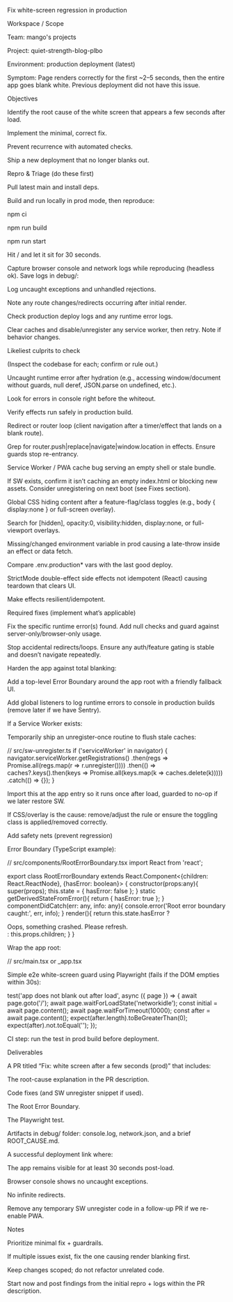 Fix white-screen regression in production

Workspace / Scope

Team: mango's projects

Project: quiet-strength-blog-plbo

Environment: production deployment (latest)

Symptom: Page renders correctly for the first ~2–5 seconds, then the entire app goes blank white. Previous deployment did not have this issue.

Objectives

Identify the root cause of the white screen that appears a few seconds after load.

Implement the minimal, correct fix.

Prevent recurrence with automated checks.

Ship a new deployment that no longer blanks out.

Repro & Triage (do these first)

Pull latest main and install deps.

Build and run locally in prod mode, then reproduce:

npm ci

npm run build

npm run start

Hit / and let it sit for 30 seconds.

Capture browser console and network logs while reproducing (headless ok). Save logs in debug/:

Log uncaught exceptions and unhandled rejections.

Note any route changes/redirects occurring after initial render.

Check production deploy logs and any runtime error logs.

Clear caches and disable/unregister any service worker, then retry. Note if behavior changes.

Likeliest culprits to check

(Inspect the codebase for each; confirm or rule out.)

Uncaught runtime error after hydration (e.g., accessing window/document without guards, null deref, JSON.parse on undefined, etc.).

Look for errors in console right before the whiteout.

Verify effects run safely in production build.

Redirect or router loop (client navigation after a timer/effect that lands on a blank route).

Grep for router.push|replace|navigate|window.location in effects. Ensure guards stop re-entrancy.

Service Worker / PWA cache bug serving an empty shell or stale bundle.

If SW exists, confirm it isn’t caching an empty index.html or blocking new assets. Consider unregistering on next boot (see Fixes section).

Global CSS hiding content after a feature-flag/class toggles (e.g., body { display:none } or full-screen overlay).

Search for [hidden], opacity:0, visibility:hidden, display:none, or full-viewport overlays.

Missing/changed environment variable in prod causing a late-throw inside an effect or data fetch.

Compare .env.production* vars with the last good deploy.

StrictMode double-effect side effects not idempotent (React) causing teardown that clears UI.

Make effects resilient/idempotent.

Required fixes (implement what’s applicable)

Fix the specific runtime error(s) found. Add null checks and guard against server-only/browser-only usage.

Stop accidental redirects/loops. Ensure any auth/feature gating is stable and doesn’t navigate repeatedly.

Harden the app against total blanking:

Add a top-level Error Boundary around the app root with a friendly fallback UI.

Add global listeners to log runtime errors to console in production builds (remove later if we have Sentry).

If a Service Worker exists:

Temporarily ship an unregister-once routine to flush stale caches:

// src/sw-unregister.ts
if ('serviceWorker' in navigator) {
  navigator.serviceWorker.getRegistrations()
    .then(regs => Promise.all(regs.map(r => r.unregister())))
    .then(() => caches?.keys().then(keys => Promise.all(keys.map(k => caches.delete(k)))))
    .catch(() => {});
}


Import this at the app entry so it runs once after load, guarded to no-op if we later restore SW.

If CSS/overlay is the cause: remove/adjust the rule or ensure the toggling class is applied/removed correctly.

Add safety nets (prevent regression)

Error Boundary (TypeScript example):

// src/components/RootErrorBoundary.tsx
import React from 'react';

export class RootErrorBoundary extends React.Component<{children: React.ReactNode}, {hasError: boolean}> {
  constructor(props:any){ super(props); this.state = { hasError: false }; }
  static getDerivedStateFromError(){ return { hasError: true }; }
  componentDidCatch(err: any, info: any){ console.error('Root error boundary caught:', err, info); }
  render(){ return this.state.hasError ? <div style={{padding:16}}>Oops, something crashed. Please refresh.</div> : this.props.children; }
}


Wrap the app root:

// src/main.tsx or _app.tsx
<RootErrorBoundary>
  <App />
</RootErrorBoundary>


Simple e2e white-screen guard using Playwright (fails if the DOM empties within 30s):

test('app does not blank out after load', async ({ page }) => {
  await page.goto('/');
  await page.waitForLoadState('networkidle');
  const initial = await page.content();
  await page.waitForTimeout(10000);
  const after = await page.content();
  expect(after.length).toBeGreaterThan(0);
  expect(after).not.toEqual('<html><head></head><body></body></html>');
});


CI step: run the test in prod build before deployment.

Deliverables

A PR titled “Fix: white screen after a few seconds (prod)” that includes:

The root-cause explanation in the PR description.

Code fixes (and SW unregister snippet if used).

The Root Error Boundary.

The Playwright test.

Artifacts in debug/ folder: console.log, network.json, and a brief ROOT_CAUSE.md.

A successful deployment link where:

The app remains visible for at least 30 seconds post-load.

Browser console shows no uncaught exceptions.

No infinite redirects.

Remove any temporary SW unregister code in a follow-up PR if we re-enable PWA.

Notes

Prioritize minimal fix + guardrails.

If multiple issues exist, fix the one causing render blanking first.

Keep changes scoped; do not refactor unrelated code.

Start now and post findings from the initial repro + logs within the PR description.
